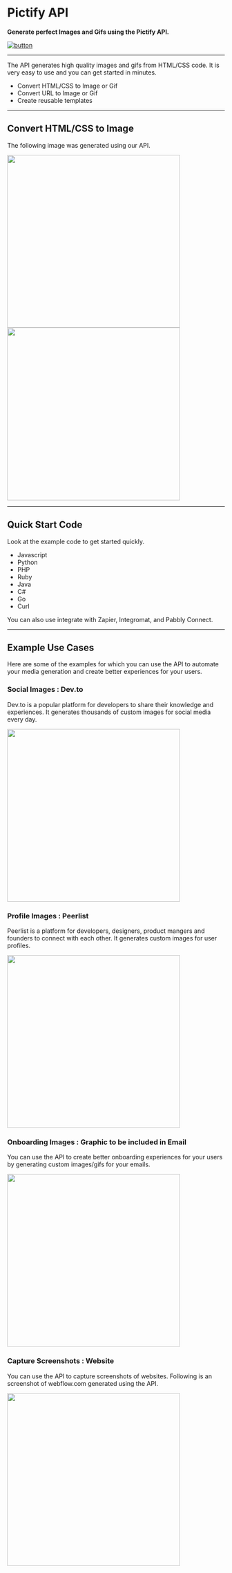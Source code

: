# Pictify API

 <b>Generate perfect Images and Gifs using the Pictify API.</b>

[![button]( https://img.shields.io/badge/Get%20Your%20API%20Key-black?style=for-the-badge&logo=)](http://localhost:5173/login)

---

The API generates high quality images and gifs from HTML/CSS code. It is very easy to use and you can get started in minutes.

* Convert HTML/CSS to Image or Gif
* Convert URL to Image or Gif
* Create reusable templates



---

## Convert HTML/CSS to Image


The following image was generated using our API.

<img src="https://htgf.s3.amazonaws.com/0j6nx-1708454014151.png" width="400">

<img src = "https://htgf.s3.amazonaws.com/79gob-1708453236503.gif" width="400">



---

## Quick Start Code

Look at the example code to get started quickly.

* Javascript
* Python
* PHP
* Ruby
* Java
* C#
* Go
* Curl

You can also use integrate with Zapier, Integromat, and Pabbly Connect.



---

## Example Use Cases

Here are some of the examples for which you can use the API to automate your media generation and create better experiences for your users.



### Social Images : Dev.to

Dev.to is a popular platform for developers to share their knowledge and experiences. It generates thousands of custom images for social media every day.

<img src="https://res.cloudinary.com/diroilukd/image/upload/v1701509916/Screenshot_2023-12-02_at_3.07.00_PM_vtx9kb.png" width="400px">

### Profile Images : Peerlist

Peerlist is a platform for developers, designers, product mangers and founders to connect with each other. It generates custom images for user profiles.

<img src="https://res.cloudinary.com/diroilukd/image/upload/v1701511645/Profile_h02h6s.jpg" width="400px">


### Onboarding Images : Graphic to be included in Email

You can use the API to create better onboarding experiences for your users by generating custom images/gifs for your emails.

<img src="https://htgf.s3.amazonaws.com/bvhew-1703216378968.png" width="400px">

### Capture Screenshots : Website

You can use the API to capture screenshots of websites. Following is an screenshot of webflow.com generated using the API.

<img src="https://htgf.s3.amazonaws.com/mn4gq-1701712259975.png" width="400px">






